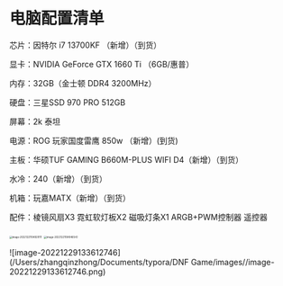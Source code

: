 # 电脑配置清单

芯片：因特尔 i7 13700KF （新增）（到货）

显卡：NVIDIA GeForce GTX 1660 Ti （6GB/惠普）

内存：32GB（金士顿 DDR4 3200MHz）

硬盘：三星SSD 970 PRO 512GB

屏幕：2k 泰坦

电源：ROG 玩家国度雷鹰 850w  （新增）(到货)

主板：华硕TUF GAMING B660M-PLUS WIFI D4（新增）（到货）

水冷：240（新增）（到货）

机箱：玩嘉MATX（新增）（到货）

配件：棱镜风扇X3 霓虹软灯板X2 磁吸灯条X1 ARGB+PWM控制器 遥控器





<img src="/Users/zhangqinzhong/Documents/typora/DNF Game/images//image-20221221104929111.png" alt="image-20221221104929111" style="zoom:30%;" />

<img src="/Users/zhangqinzhong/Documents/typora/DNF Game/images//image-20221221104946543.png" alt="image-20221221104946543" style="zoom:30%;" />

![image-20221229133612746](/Users/zhangqinzhong/Documents/typora/DNF Game/images//image-20221229133612746.png)



